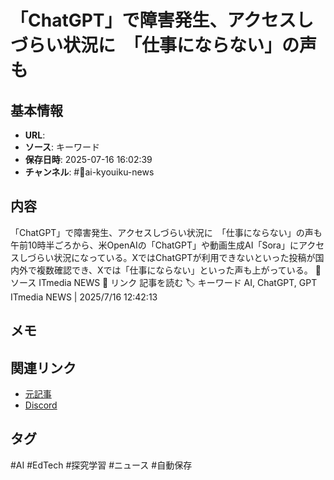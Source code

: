 # 「ChatGPT」で障害発生、アクセスしづらい状況に　「仕事にならない」の声も

## 基本情報
- **URL**: 
- **ソース**: キーワード
- **保存日時**: 2025-07-16 16:02:39
- **チャンネル**: #📰ai-kyouiku-news

## 内容
「ChatGPT」で障害発生、アクセスしづらい状況に　「仕事にならない」の声も
午前10時半ごろから、米OpenAIの「ChatGPT」や動画生成AI「Sora」にアクセスしづらい状況になっている。XではChatGPTが利用できないといった投稿が国内外で複数確認でき、Xでは「仕事にならない」といった声も上がっている。
📰 ソース
ITmedia NEWS
🔗 リンク
記事を読む
🏷️ キーワード
AI, ChatGPT, GPT
ITmedia NEWS | 2025/7/16 12:42:13

## メモ
<!-- ここに感想やメモを記入 -->

## 関連リンク
- [元記事]()
- [Discord](https://discord.com/channels/1206805897398059028/1389835531503927487/1394937253930995752)

## タグ
#AI #EdTech #探究学習 #ニュース #自動保存
